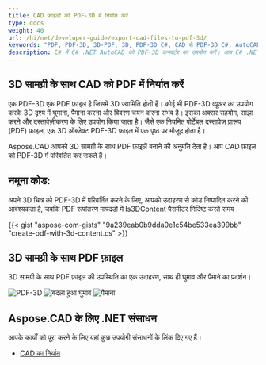 ```yaml
---
title: CAD फ़ाइलों को PDF-3D में निर्यात करें
type: docs
weight: 40
url: /hi/net/developer-guide/export-cad-files-to-pdf-3d/
keywords: "PDF, PDF-3D, 3D-PDF, 3D, PDF-3D C#, CAD से PDF-3D C#, AutoCAD को कनवर्ट करें, autocad को pdf-3d में कनवर्ट करें"
description: C# में C# .NET AutoCAD को PDF-3D कनवर्टर का उपयोग करें। आप C# .NET में 3D मॉडल को PDF-3D में भी परिवर्तित कर सकते हैं।
---
```


## **3D सामग्री के साथ CAD को PDF में निर्यात करें**

एक PDF-3D एक PDF फ़ाइल है जिसमें 3D ज्यामिति होती है। कोई भी PDF-3D व्यूअर का उपयोग करके 3D दृश्य में घुमाना, पैमाना करना और विवरण चयन करना संभव है। इसका अक्सर सहयोग, साझा करने और दस्तावेज़ीकरण के लिए उपयोग किया जाता है। जैसे एक नियमित पोर्टेबल दस्तावेज़ प्रारूप (PDF) फ़ाइल, एक 3D ऑब्जेक्ट PDF-3D फ़ाइल में एक पृष्ठ पर मौजूद होता है।

Aspose.CAD आपको 3D सामग्री के साथ PDF फ़ाइलें बनाने की अनुमति देता है। आप CAD फ़ाइल को PDF-3D में परिवर्तित कर सकते हैं।

## **नमूना कोड:**

अपने 3D चित्र को PDF-3D में परिवर्तित करने के लिए, आपको उदाहरण से कोड निष्पादित करने की आवश्यकता है, जबकि PDF रूपांतरण मापदंडों में Is3DContent पैरामीटर निर्दिष्ट करते समय

{{< gist "aspose-com-gists" "9a239eab0b9dda0e1c54be533ea399bb" "create-pdf-with-3d-content.cs" >}}

## **3D सामग्री के साथ PDF फ़ाइल**

3D सामग्री के साथ PDF फ़ाइल की उपस्थिति का एक उदाहरण, साथ ही घुमाव और पैमाने का प्रदर्शन।

![PDF-3D](/_assets/guide/pdf-3d/result.png)
![बदला हुआ घुमाव](/_assets/guide/pdf-3d/rotate.png)
![पैमाना](/_assets/guide/pdf-3d/scaling.png)

## **Aspose.CAD के लिए .NET संसाधन**

आपके कार्यों को पूरा करने के लिए यहां कुछ उपयोगी संसाधनों के लिंक दिए गए हैं।

- [CAD का निर्यात](/hi/cad/net/exporting-cad/)
